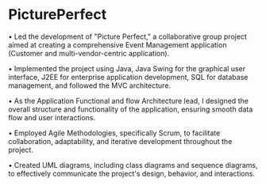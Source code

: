 # PicturePerfect
 
• Led the development of "Picture Perfect," a collaborative group project aimed at creating a comprehensive Event Management application (Customer and multi-vendor-centric application).

• Implemented the project using Java, Java Swing for the graphical user interface, J2EE for enterprise application development, SQL for database management, and followed the MVC architecture.

• As the Application Functional and flow Architecture lead, I designed the overall structure and functionality of the application, ensuring smooth data flow and user interactions.

• Employed Agile Methodologies, specifically Scrum, to facilitate collaboration, adaptability, and iterative development throughout the project.

• Created UML diagrams, including class diagrams and sequence diagrams, to effectively communicate the project's design, behavior, and interactions.
